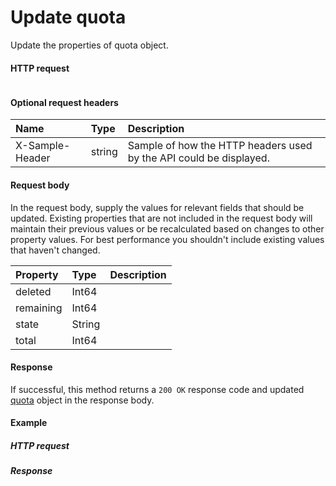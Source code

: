# Update quota

Update the properties of quota object.
#### HTTP request
```http

```

#### Optional request headers
| Name       | Type | Description|
|:-----------|:------|:----------|
| X-Sample-Header  | string  | Sample of how the HTTP headers used by the API could be displayed.|

#### Request body
In the request body, supply the values for relevant fields that should be updated. Existing properties that are not included in the request body will maintain their previous values or be recalculated based on changes to other property values. For best performance you shouldn't include existing values that haven't changed.

| Property	   | Type	|Description|
|:---------------|:--------|:----------|
|deleted|Int64||
|remaining|Int64||
|state|String||
|total|Int64||

#### Response
If successful, this method returns a `200 OK` response code and updated [quota](../resources/quota.md) object in the response body.
#### Example
##### HTTP request
##### Response
